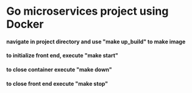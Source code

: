 # Go microservices project using Docker

#### navigate in project directory and use "make up_build" to make image
#### to initialize front end, execute "make start"

#### to close container execute "make down"
#### to close front end execute "make stop"
